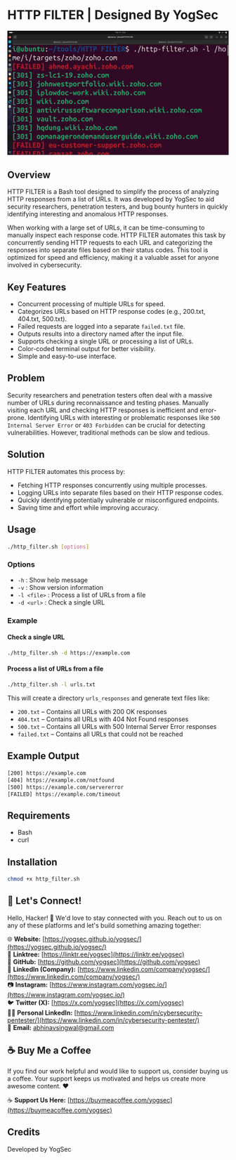 # HTTP FILTER | Designed By YogSec
![HTTP-FILTER](https://github.com/yogsec/HTTP-FILTER/blob/main/Screenshot%20from%202025-02-19%2013-21-00.png)
## Overview
HTTP FILTER is a Bash tool designed to simplify the process of analyzing HTTP responses from a list of URLs. It was developed by YogSec to aid security researchers, penetration testers, and bug bounty hunters in quickly identifying interesting and anomalous HTTP responses.

When working with a large set of URLs, it can be time-consuming to manually inspect each response code. HTTP FILTER automates this task by concurrently sending HTTP requests to each URL and categorizing the responses into separate files based on their status codes. This tool is optimized for speed and efficiency, making it a valuable asset for anyone involved in cybersecurity.

## Key Features
- Concurrent processing of multiple URLs for speed.
- Categorizes URLs based on HTTP response codes (e.g., 200.txt, 404.txt, 500.txt).
- Failed requests are logged into a separate `failed.txt` file.
- Outputs results into a directory named after the input file.
- Supports checking a single URL or processing a list of URLs.
- Color-coded terminal output for better visibility.
- Simple and easy-to-use interface.

## Problem
Security researchers and penetration testers often deal with a massive number of URLs during reconnaissance and testing phases. Manually visiting each URL and checking HTTP responses is inefficient and error-prone. Identifying URLs with interesting or problematic responses like `500 Internal Server Error` or `403 Forbidden` can be crucial for detecting vulnerabilities. However, traditional methods can be slow and tedious.

## Solution
HTTP FILTER automates this process by:
- Fetching HTTP responses concurrently using multiple processes.
- Logging URLs into separate files based on their HTTP response codes.
- Quickly identifying potentially vulnerable or misconfigured endpoints.
- Saving time and effort while improving accuracy.

## Usage
```bash
./http_filter.sh [options]
```

### Options
- `-h` : Show help message
- `-v` : Show version information
- `-l <file>` : Process a list of URLs from a file
- `-d <url>` : Check a single URL

### Example
#### Check a single URL
```bash
./http_filter.sh -d https://example.com
```

#### Process a list of URLs from a file
```bash
./http_filter.sh -l urls.txt
```
This will create a directory `urls_responses` and generate text files like:
- `200.txt` – Contains all URLs with 200 OK responses
- `404.txt` – Contains all URLs with 404 Not Found responses
- `500.txt` – Contains all URLs with 500 Internal Server Error responses
- `failed.txt` – Contains all URLs that could not be reached

## Example Output
```
[200] https://example.com
[404] https://example.com/notfound
[500] https://example.com/servererror
[FAILED] https://example.com/timeout
```

## Requirements
- Bash
- curl

## Installation
```bash
chmod +x http_filter.sh
```

## 🌟 Let's Connect!

Hello, Hacker! 👋 We'd love to stay connected with you. Reach out to us on any of these platforms and let's build something amazing together:

🌐 **Website:** [https://yogsec.github.io/yogsec/](https://yogsec.github.io/yogsec/)  
📜 **Linktree:** [https://linktr.ee/yogsec](https://linktr.ee/yogsec)  
🔗 **GitHub:** [https://github.com/yogsec](https://github.com/yogsec)  
💼 **LinkedIn (Company):** [https://www.linkedin.com/company/yogsec/](https://www.linkedin.com/company/yogsec/)  
📷 **Instagram:** [https://www.instagram.com/yogsec.io/](https://www.instagram.com/yogsec.io/)  
🐦 **Twitter (X):** [https://x.com/yogsec](https://x.com/yogsec)  
👨‍💼 **Personal LinkedIn:** [https://www.linkedin.com/in/cybersecurity-pentester/](https://www.linkedin.com/in/cybersecurity-pentester/)  
📧 **Email:** abhinavsingwal@gmail.com

## ☕ Buy Me a Coffee

If you find our work helpful and would like to support us, consider buying us a coffee. Your support keeps us motivated and helps us create more awesome content. ❤️

☕ **Support Us Here:** [https://buymeacoffee.com/yogsec](https://buymeacoffee.com/yogsec)

## Credits
Developed by YogSec

